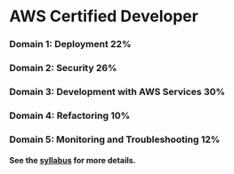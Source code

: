# AWS Certified Developer


### Domain 1: Deployment 22%



### Domain 2: Security 26%



### Domain 3: Development with AWS Services 30%



### Domain 4: Refactoring 10%



### Domain 5: Monitoring and Troubleshooting 12%


#### See the [syllabus](https://d1.awsstatic.com/training-and-certification/docs-dev-associate/AWS-Certified-Developer-Associate_Exam-Guide.pdf) for more details.
